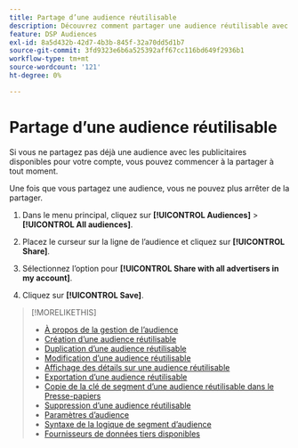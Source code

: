 ```yaml
---
title: Partage d’une audience réutilisable
description: Découvrez comment partager une audience réutilisable avec d’autres annonceurs disponibles pour votre compte.
feature: DSP Audiences
exl-id: 8a5d432b-42d7-4b3b-845f-32a70dd5d1b7
source-git-commit: 3fd9323e6b6a525392aff67cc116bd649f2936b1
workflow-type: tm+mt
source-wordcount: '121'
ht-degree: 0%

---
```


# Partage d’une audience réutilisable

Si vous ne partagez pas déjà une audience avec les publicitaires disponibles pour votre compte, vous pouvez commencer à la partager à tout moment.

Une fois que vous partagez une audience, vous ne pouvez plus arrêter de la partager.

1. Dans le menu principal, cliquez sur **[!UICONTROL Audiences]** > **[!UICONTROL All audiences]**.

1. Placez le curseur sur la ligne de l’audience et cliquez sur **[!UICONTROL Share]**.

1. Sélectionnez l’option pour **[!UICONTROL Share with all advertisers in my account]**.

1. Cliquez sur **[!UICONTROL Save]**.

>[!MORELIKETHIS]
>
>* [À propos de la gestion de l’audience](audience-about.md)
>* [Création d’une audience réutilisable](reusable-audience-create.md)
>* [Duplication d’une audience réutilisable](reusable-audience-duplicate.md)
>* [Modification d’une audience réutilisable](reusable-audience-edit.md)
>* [Affichage des détails sur une audience réutilisable](reusable-audience-view-details.md)
>* [Exportation d’une audience réutilisable](reusable-audience-export.md)
>* [Copie de la clé de segment d’une audience réutilisable dans le Presse-papiers](reusable-audience-clipboard.md)
>* [Suppression d’une audience réutilisable](reusable-audience-delete.md)
>* [Paramètres d’audience](audience-settings.md)
>* [Syntaxe de la logique de segment d’audience](audience-segment-logic-syntax.md)
>* [Fournisseurs de données tiers disponibles](third-party-data-providers.md)

